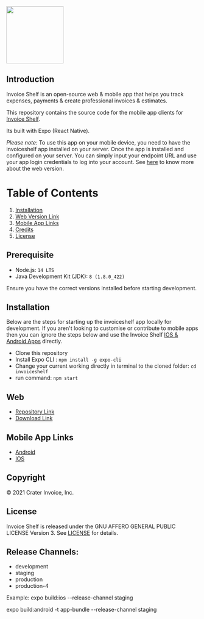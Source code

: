 <img height="150px" src="https://res.cloudinary.com/bytefury/image/upload/v1574149856/Invoice Shelf/invoiceshelfframe.png">

## Introduction

Invoice Shelf is an open-source web & mobile app that helps you track expenses, payments & create professional invoices & estimates.

This repository contains the source code for the mobile app clients for [Invoice Shelf](https://invoiceshelf.com).

Its built with Expo (React Native).

_Please note:_ To use this app on your mobile device, you need to have the invoiceshelf app installed on your server. Once the app is installed and configured on your server. You can simply input your endpoint URL and use your app login credentials to log into your account. See [here](#web) to know more about the web version.

# Table of Contents

1. [Installation](#installation)
2. [Web Version Link](#web)
3. [Mobile App Links](#mobile-app-links)
4. [Credits](#credits)
5. [License](#license)

## Prerequisite

- Node.js: `14 LTS`
- Java Development Kit (JDK): `8 (1.8.0_422)`

Ensure you have the correct versions installed before starting development.

## Installation

Below are the steps for starting up the invoiceshelf app locally for development. If you aren't looking to customise or contribute to mobile apps then you can ignore the steps below and use the Invoice Shelf [IOS & Android Apps](#mobile-app-links) directly.

- Clone this repository
- Install Expo CLI : `npm install -g expo-cli`
- Change your current working directly in terminal to the cloned folder: `cd invoiceshelf`
- run command: `npm start`

## Web

- [Repository Link](https://github.com/invoiceshelf-invoice/invoiceshelf)
- [Download Link](https://invoiceshelf.com/downloads)

## Mobile App Links

- [Android](https://play.google.com/store/apps/details?id=com.invoiceshelf.com.app)
- [IOS](https://apps.apple.com/app/id1489169767)

## Copyright

© 2021 Crater Invoice, Inc.

## License

Invoice Shelf is released under the GNU AFFERO GENERAL PUBLIC LICENSE Version 3.
See [LICENSE](LICENSE) for details.

## Release Channels:

- development
- staging
- production
- production-4

Example: expo build:ios --release-channel staging

expo build:android -t app-bundle --release-channel staging
